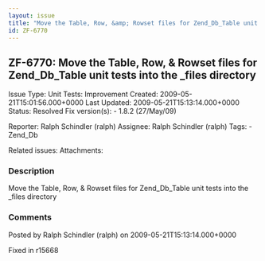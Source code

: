 ```yaml
---
layout: issue
title: "Move the Table, Row, &amp; Rowset files for Zend_Db_Table unit tests into the _files directory"
id: ZF-6770
---
```


ZF-6770: Move the Table, Row, & Rowset files for Zend\_Db\_Table unit tests into the \_files directory
------------------------------------------------------------------------------------------------------

 Issue Type: Unit Tests: Improvement Created: 2009-05-21T15:01:56.000+0000 Last Updated: 2009-05-21T15:13:14.000+0000 Status: Resolved Fix version(s): - 1.8.2 (27/May/09)
 
 Reporter:  Ralph Schindler (ralph)  Assignee:  Ralph Schindler (ralph)  Tags: - Zend\_Db
 
 Related issues: 
 Attachments: 
### Description

Move the Table, Row, & Rowset files for Zend\_Db\_Table unit tests into the \_files directory

 

 

### Comments

Posted by Ralph Schindler (ralph) on 2009-05-21T15:13:14.000+0000

Fixed in r15668

 

 